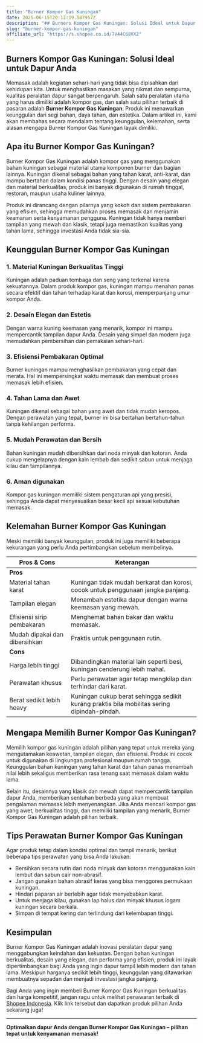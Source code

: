 ```yaml
---
title: "Burner Kompor Gas Kuningan"
date: 2025-06-15T20:12:19.587957Z
description: "## Burners Kompor Gas Kuningan: Solusi Ideal untuk Dapur Anda..."
slug: "burner-kompor-gas-kuningan"
affiliate_url: "https://s.shopee.co.id/7V44C68VX2"
---
```

## Burners Kompor Gas Kuningan: Solusi Ideal untuk Dapur Anda

Memasak adalah kegiatan sehari-hari yang tidak bisa dipisahkan dari kehidupan kita. Untuk menghasilkan masakan yang nikmat dan sempurna, kualitas peralatan dapur sangat berpengaruh. Salah satu peralatan utama yang harus dimiliki adalah kompor gas, dan salah satu pilihan terbaik di pasaran adalah **Burner Kompor Gas Kuningan**. Produk ini menawarkan keunggulan dari segi bahan, daya tahan, dan estetika. Dalam artikel ini, kami akan membahas secara mendalam tentang keunggulan, kelemahan, serta alasan mengapa Burner Kompor Gas Kuningan layak dimiliki.

## Apa itu Burner Kompor Gas Kuningan?

Burner Kompor Gas Kuningan adalah kompor gas yang menggunakan bahan kuningan sebagai material utama komponen burner dan bagian lainnya. Kuningan dikenal sebagai bahan yang tahan karat, anti-karat, dan mampu bertahan dalam kondisi panas tinggi. Dengan desain yang elegan dan material berkualitas, produk ini banyak digunakan di rumah tinggal, restoran, maupun usaha kuliner lainnya.

Produk ini dirancang dengan pilarnya yang kokoh dan sistem pembakaran yang efisien, sehingga memudahkan proses memasak dan menjamin keamanan serta kenyamanan pengguna. Kuningan tidak hanya memberi tampilan yang mewah dan klasik, tetapi juga memastikan kualitas yang tahan lama, sehingga investasi Anda tidak sia-sia.

## Keunggulan Burner Kompor Gas Kuningan

### 1. Material Kuningan Berkualitas Tinggi

Kuningan adalah paduan tembaga dan seng yang terkenal karena kekuatannya. Dalam produk kompor gas, kuningan mampu menahan panas secara efektif dan tahan terhadap karat dan korosi, memperpanjang umur kompor Anda.

### 2. Desain Elegan dan Estetis

Dengan warna kuning keemasan yang menarik, kompor ini mampu mempercantik tampilan dapur Anda. Desain yang simpel dan modern juga memudahkan pembersihan dan pemakaian sehari-hari.

### 3. Efisiensi Pembakaran Optimal

Burner kuningan mampu menghasilkan pembakaran yang cepat dan merata. Hal ini mempersingkat waktu memasak dan membuat proses memasak lebih efisien.

### 4. Tahan Lama dan Awet

Kuningan dikenal sebagai bahan yang awet dan tidak mudah keropos. Dengan perawatan yang tepat, burner ini bisa bertahan bertahun-tahun tanpa kehilangan performa.

### 5. Mudah Perawatan dan Bersih

Bahan kuningan mudah dibersihkan dari noda minyak dan kotoran. Anda cukup mengelapnya dengan kain lembab dan sedikit sabun untuk menjaga kilau dan tampilannya.

### 6. Aman digunakan

Kompor gas kuningan memiliki sistem pengaturan api yang presisi, sehingga Anda dapat menyesuaikan besar kecil api sesuai kebutuhan memasak.

## Kelemahan Burner Kompor Gas Kuningan

Meski memiliki banyak keunggulan, produk ini juga memiliki beberapa kekurangan yang perlu Anda pertimbangkan sebelum membelinya.

| **Pros & Cons** | **Keterangan** |
|------------------|----------------|
| **Pros** | |
| Material tahan karat | Kuningan tidak mudah berkarat dan korosi, cocok untuk penggunaan jangka panjang. |
| Tampilan elegan | Menambah estetika dapur dengan warna keemasan yang mewah. |
| Efisiensi sirip pembakaran | Menghemat bahan bakar dan waktu memasak. |
| Mudah dipakai dan dibersihkan | Praktis untuk penggunaan rutin. |
| **Cons** | |
| Harga lebih tinggi | Dibandingkan material lain seperti besi, kuningan cenderung lebih mahal. |
| Perawatan khusus | Perlu perawatan agar tetap mengkilap dan terhindar dari karat. |
| Berat sedikit lebih heavy | Kuningan cukup berat sehingga sedikit kurang praktis bila mobilitas sering dipindah-pindah. |

## Mengapa Memilih Burner Kompor Gas Kuningan?

Memilih kompor gas kuningan adalah pilihan yang tepat untuk mereka yang mengutamakan keawetan, tampilan elegan, dan efisiensi. Produk ini cocok untuk digunakan di lingkungan profesional maupun rumah tangga. Keunggulan bahan kuningan yang tahan karat dan tahan panas menambah nilai lebih sekaligus memberikan rasa tenang saat memasak dalam waktu lama.

Selain itu, desainnya yang klasik dan mewah dapat mempercantik tampilan dapur Anda, memberikan sentuhan berbeda yang akan membuat pengalaman memasak lebih menyenangkan. Jika Anda mencari kompor gas yang awet, berkualitas tinggi, dan memiliki tampilan yang menarik, Burner Kompor Gas Kuningan adalah pilihan terbaik.

## Tips Perawatan Burner Kompor Gas Kuningan

Agar produk tetap dalam kondisi optimal dan tampil menarik, berikut beberapa tips perawatan yang bisa Anda lakukan:

- Bersihkan secara rutin dari noda minyak dan kotoran menggunakan kain lembut dan sabun cair non-abrasif.
- Jangan gunakan bahan abrasif keras yang bisa menggores permukaan kuningan.
- Hindari paparan air berlebih agar tidak menyebabkan karat.
- Untuk menjaga kilau, gunakan lap halus dan minyak khusus logam kuningan secara berkala.
- Simpan di tempat kering dan terlindung dari kelembapan tinggi.

## Kesimpulan

Burner Kompor Gas Kuningan adalah inovasi peralatan dapur yang menggabungkan keindahan dan kekuatan. Dengan bahan kuningan berkualitas, desain yang elegan, dan performa yang efisien, produk ini layak dipertimbangkan bagi Anda yang ingin dapur tampil lebih modern dan tahan lama. Meskipun harganya sedikit lebih tinggi, keunggulan yang ditawarkan membuatnya sepadan dan menjadi investasi jangka panjang.

Bagi Anda yang ingin membeli Burner Kompor Gas Kuningan berkualitas dan harga kompetitif, jangan ragu untuk melihat penawaran terbaik di [Shopee Indonesia](https://s.shopee.co.id/7V44C68VX2). Klik link tersebut dan dapatkan produk pilihan Anda sekarang juga!

---

**Optimalkan dapur Anda dengan Burner Kompor Gas Kuningan – pilihan tepat untuk kenyamanan memasak!**